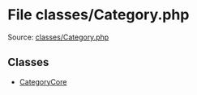 File classes/Category.php
=========

Source: [classes/Category.php](https://github.com/PrestaShop/PrestaShop/blob/1.5.6.1/classes/Category.php)


Classes
-------

* [CategoryCore](class.CategoryCore.md)

